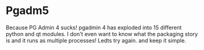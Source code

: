 # Pgadm5
Because PG Admin 4 sucks! 
pgadmin 4 has exploded into 15 different python and qt modules. I don't even want to know what the packaging story is and it runs as multiple processes!
Ledts try again. and keep it simple. 
